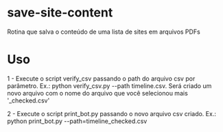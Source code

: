 # save-site-content
Rotina que salva o conteúdo de uma lista de sites em arquivos PDFs

# Uso
 1 - Execute o script verify_csv passando o path do arquivo csv por parâmetro. Ex.: python verify_csv.py --path timeline.csv.
 Será criado um novo arquivo com o nome do arquivo que você selecionou mais '_checked.csv'
 
 2 - Execute o script print_bot.py passando o novo arquivo csv criado. Ex.: python print_bot.py --path=timeline_checked.csv
 
 
